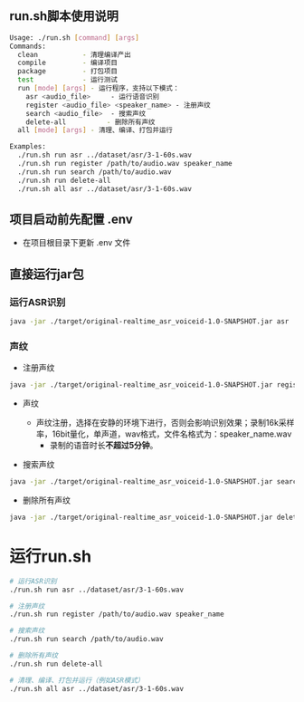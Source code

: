 ## run.sh脚本使用说明
```bash
Usage: ./run.sh [command] [args]
Commands:
  clean           - 清理编译产出
  compile         - 编译项目
  package         - 打包项目
  test            - 运行测试
  run [mode] [args] - 运行程序，支持以下模式：
    asr <audio_file>     - 运行语音识别
    register <audio_file> <speaker_name> - 注册声纹
    search <audio_file>  - 搜索声纹
    delete-all          - 删除所有声纹
  all [mode] [args] - 清理、编译、打包并运行

Examples:
  ./run.sh run asr ../dataset/asr/3-1-60s.wav
  ./run.sh run register /path/to/audio.wav speaker_name
  ./run.sh run search /path/to/audio.wav
  ./run.sh run delete-all
  ./run.sh all asr ../dataset/asr/3-1-60s.wav
```

## 项目启动前先配置 .env
* 在项目根目录下更新 .env 文件

## 直接运行jar包
### 运行ASR识别
```bash
java -jar ./target/original-realtime_asr_voiceid-1.0-SNAPSHOT.jar asr ../dataset/asr/3-1-60s.wav
```

### 声纹
* 注册声纹
```bash
java -jar ./target/original-realtime_asr_voiceid-1.0-SNAPSHOT.jar register /path/to/audio.wav speaker_name
```
* 声纹
    * 声纹注册，选择在安静的环境下进行，否则会影响识别效果；录制16k采样率，16bit量化，单声道，wav格式，文件名格式为：speaker_name.wav
        * 录制的语音时长**不超过5分钟**。

* 搜索声纹
```bash
java -jar ./target/original-realtime_asr_voiceid-1.0-SNAPSHOT.jar search /path/to/audio.wav
```

* 删除所有声纹
```bash
java -jar ./target/original-realtime_asr_voiceid-1.0-SNAPSHOT.jar delete-all
```

# 运行run.sh
```bash
# 运行ASR识别
./run.sh run asr ../dataset/asr/3-1-60s.wav

# 注册声纹
./run.sh run register /path/to/audio.wav speaker_name

# 搜索声纹
./run.sh run search /path/to/audio.wav

# 删除所有声纹
./run.sh run delete-all

# 清理、编译、打包并运行（例如ASR模式）
./run.sh all asr ../dataset/asr/3-1-60s.wav
```
